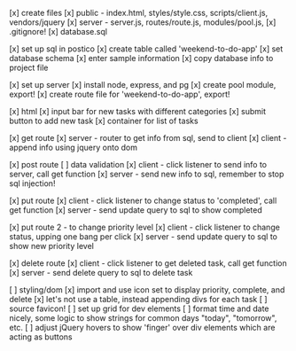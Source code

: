 [x] create files
  [x] public - index.html, styles/style.css, scripts/client.js, vendors/jquery
  [x] server - server.js, routes/route.js, modules/pool.js, 
  [x] .gitignore!
  [x] database.sql
  
[x] set up sql in postico
  [x] create table called 'weekend-to-do-app'
  [x] set database schema
  [x] enter sample information
  [x] copy database info to project file

[x] set up server
  [x] install node, express, and pg
  [x] create pool module, export!
  [x] create route file for 'weekend-to-do-app', export!

[x] html
  [x] input bar for new tasks with different categories
  [x] submit button to add new task
  [x] container for list of tasks

[x] get route
  [x] server - router to get info from sql, send to client
  [x] client - append info using jquery onto dom

[x] post route
  [ ] data validation
  [x] client - click listener to send info to server, call get function
  [x] server - send new info to sql, remember to stop sql injection!

[x] put route
  [x] client - click listener to change status to 'completed', call get function
  [x] server - send update query to sql to show completed

[x] put route 2 - to change priority level
  [x] client - click listener to change status, upping one bang per click
  [x] server - send update query to sql to show new priority level

[x] delete route
  [x] client - click listener to get deleted task, call get function
  [x] server - send delete query to sql to delete task

[ ] styling/dom
  [x] import and use icon set to display priority, complete, and delete
  [x] let's not use a table, instead appending divs for each task
  [ ] source favicon!
  [ ] set up grid for dev elements
  [ ] format time and date nicely, some logic to show strings for common days "today", "tomorrow", etc.
  [ ] adjust jQuery hovers to show 'finger' over div elements which are acting as buttons

